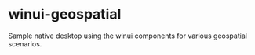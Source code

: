 # winui-geospatial
Sample native desktop using the winui components for various geospatial scenarios.
